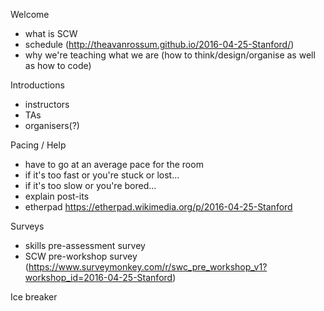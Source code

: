 Welcome
- what is SCW
- schedule (http://theavanrossum.github.io/2016-04-25-Stanford/)
- why we're teaching what we are (how to think/design/organise as well as how to code)

Introductions
- instructors
- TAs
- organisers(?)

Pacing / Help
- have to go at an average pace for the room
- if it's too fast or you're stuck or lost...
- if it's too slow or you're bored...
- explain post-its
- etherpad https://etherpad.wikimedia.org/p/2016-04-25-Stanford

Surveys
- skills pre-assessment survey
- SCW pre-workshop survey (https://www.surveymonkey.com/r/swc_pre_workshop_v1?workshop_id=2016-04-25-Stanford)

Ice breaker
